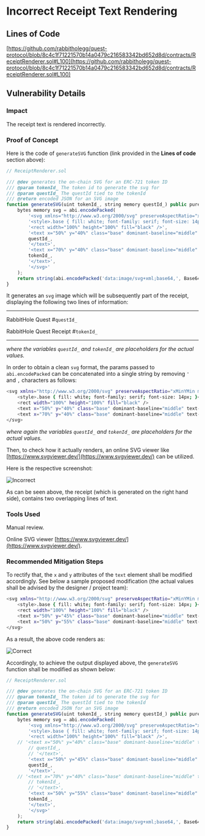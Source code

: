 # Incorrect Receipt Text Rendering

## Lines of Code

[https://github.com/rabbitholegg/quest-protocol/blob/8c4c1f71221570b14a0479c216583342bd652d8d/contracts/ReceiptRenderer.sol#L100](https://github.com/rabbitholegg/quest-protocol/blob/8c4c1f71221570b14a0479c216583342bd652d8d/contracts/ReceiptRenderer.sol#L100)

## Vulnerability Details

### Impact

The receipt text is rendered incorrectly.

### Proof of Concept

Here is the code of `generateSVG` function (link provided in the **Lines of code** section above):

```javascript
// ReceiptRenderer.sol

/// @dev generates the on-chain SVG for an ERC-721 token ID
/// @param tokenId_ The token id to generate the svg for
/// @param questId_ The questId tied to the tokenId
/// @return encoded JSON for an SVG image
function generateSVG(uint tokenId_, string memory questId_) public pure returns (string memory) {
    bytes memory svg = abi.encodePacked(
        '<svg xmlns="http://www.w3.org/2000/svg" preserveAspectRatio="xMinYMin meet" viewBox="0 0 350 350">',
        '<style>.base { fill: white; font-family: serif; font-size: 14px; }</style>',
        '<rect width="100%" height="100%" fill="black" />',
        '<text x="50%" y="40%" class="base" dominant-baseline="middle" text-anchor="middle">RabbitHole Quest #',
        questId_,
        '</text>',
        '<text x="70%" y="40%" class="base" dominant-baseline="middle" text-anchor="middle">RabbitHole Quest Receipt #',
        tokenId_,
        '</text>',
        '</svg>'
    );
    return string(abi.encodePacked('data:image/svg+xml;base64,', Base64.encode(svg)));
}
```

It generates an `svg` image which will be subsequently part of the receipt, displaying the following two lines of information:

---

RabbitHole Quest #`questId_` 

RabbitHole Quest Receipt #`tokenId_` 

---

*where the variables `questId_` and `tokenId_` are placeholders for the actual values.*

In order to obtain a clean `svg` format, the params passed to `abi.encodePacked` can be concatenated into a single string by removing `'` and `,` characters as follows:

```bash
<svg xmlns="http://www.w3.org/2000/svg" preserveAspectRatio="xMinYMin meet" viewBox="0 0 350 350">
	<style>.base { fill: white; font-family: serif; font-size: 14px; }</style>
	<rect width="100%" height="100%" fill="black" />
	<text x="50%" y="40%" class="base" dominant-baseline="middle" text-anchor="middle">RabbitHole Quest #questId_</text>
	<text x="70%" y="40%" class="base" dominant-baseline="middle" text-anchor="middle">RabbitHole Quest Receipt #tokenId_</text>
</svg>
```

*where again the variables `questId_` and `tokenId_` are placeholders for the actual values.*

Then, to check how it actually renders, an online SVG viewer like [https://www.svgviewer.dev/](https://www.svgviewer.dev/) can be utilized.

Here is the respective screenshot:

![Incorrect](https://res.cloudinary.com/enggym/image/upload/v1674806699/C4/Incorrect.jpg)

As can be seen above, the receipt (which is generated on the right hand side), contains two overlapping lines of text.

### Tools Used

Manual review.

Online SVG viewer [https://www.svgviewer.dev/](https://www.svgviewer.dev/).

### Recommended Mitigation Steps

To rectify that, the `x` and `y` attributes of the `text` element shall be modified accordingly. See below a sample proposed modification (the actual values shall be advised by the designer / project team):

```bash
<svg xmlns="http://www.w3.org/2000/svg" preserveAspectRatio="xMinYMin meet" viewBox="0 0 350 350">
	<style>.base { fill: white; font-family: serif; font-size: 14px; }</style>
	<rect width="100%" height="100%" fill="black" />
	<text x="50%" y="45%" class="base" dominant-baseline="middle" text-anchor="middle">RabbitHole Quest #questId_</text>
	<text x="50%" y="55%" class="base" dominant-baseline="middle" text-anchor="middle">RabbitHole Quest Receipt #tokenId_</text>
</svg>
```

As a result, the above code renders as:

![Correct](https://res.cloudinary.com/enggym/image/upload/v1674807280/C4/Correct.jpg)

Accordingly, to achieve the output displayed above, the `generateSVG` function shall be modified as shown below:

```javascript
// ReceiptRenderer.sol

/// @dev generates the on-chain SVG for an ERC-721 token ID
/// @param tokenId_ The token id to generate the svg for
/// @param questId_ The questId tied to the tokenId
/// @return encoded JSON for an SVG image
function generateSVG(uint tokenId_, string memory questId_) public pure returns (string memory) {
    bytes memory svg = abi.encodePacked(
        '<svg xmlns="http://www.w3.org/2000/svg" preserveAspectRatio="xMinYMin meet" viewBox="0 0 350 350">',
        '<style>.base { fill: white; font-family: serif; font-size: 14px; }</style>',
        '<rect width="100%" height="100%" fill="black" />',
	// '<text x="50%" y="40%" class="base" dominant-baseline="middle" text-anchor="middle">RabbitHole Quest #',
        // questId_,
        // '</text>',
        '<text x="50%" y="45%" class="base" dominant-baseline="middle" text-anchor="middle">RabbitHole Quest #',
        questId_,
        '</text>',
	// '<text x="70%" y="40%" class="base" dominant-baseline="middle" text-anchor="middle">RabbitHole Quest Receipt #',
        // tokenId_,
        // '</text>',
        '<text x="50%" y="55%" class="base" dominant-baseline="middle" text-anchor="middle">RabbitHole Quest Receipt #',
        tokenId_,
        '</text>',
        '</svg>'
    );
    return string(abi.encodePacked('data:image/svg+xml;base64,', Base64.encode(svg)));
}
```